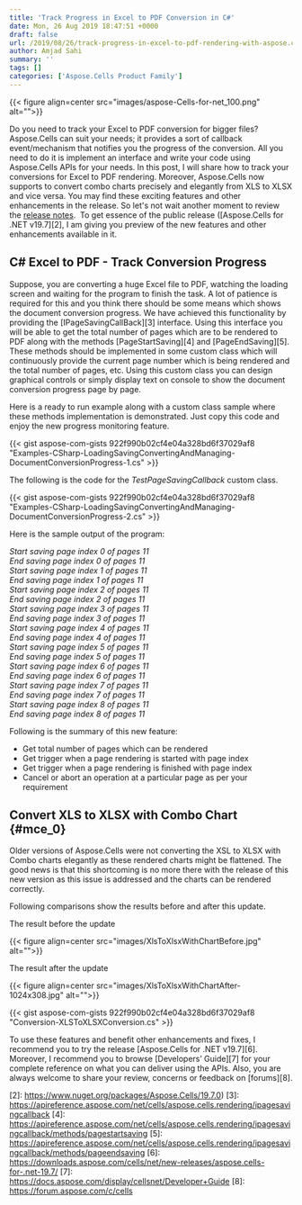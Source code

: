 ```yaml
---
title: 'Track Progress in Excel to PDF Conversion in C#'
date: Mon, 26 Aug 2019 18:47:51 +0000
draft: false
url: /2019/08/26/track-progress-in-excel-to-pdf-rendering-with-aspose.cells-for-.net-19.7/
author: Amjad Sahi
summary: ''
tags: []
categories: ['Aspose.Cells Product Family']
---
```




{{< figure align=center src="images/aspose-Cells-for-net_100.png" alt="">}}


Do you need to track your Excel to PDF conversion for bigger files? Aspose.Cells can suit your needs; it provides a sort of callback event/mechanism that notifies you the progress of the conversion. All you need to do it is implement an interface and write your code using Aspose.Cells APIs for your needs. In this post, I will share how to track your conversions for Excel to PDF rendering. Moreover, Aspose.Cells now supports to convert combo charts precisely and elegantly from XLS to XLSX and vice versa. You may find these exciting features and other enhancements in the release. So let's not wait another moment to review the [release notes][1].  To get essence of the public release ([Aspose.Cells for .NET v19.7][2], I am giving you preview of the new features and other enhancements available in it.

## C# Excel to PDF - Track Conversion Progress

Suppose, you are converting a huge Excel file to PDF, watching the loading screen and waiting for the program to finish the task. A lot of patience is required for this and you think there should be some means which shows the document conversion progress. We have achieved this functionality by providing the [IPageSavingCallBack][3] interface. Using this interface you will be able to get the total number of pages which are to be rendered to PDF along with the methods [PageStartSaving][4] and [PageEndSaving][5]. These methods should be implemented in some custom class which will continuously provide the current page number which is being rendered and the total number of pages, etc. Using this custom class you can design graphical controls or simply display text on console to show the document conversion progress page by page.

Here is a ready to run example along with a custom class sample where these methods implementation is demonstrated. Just copy this code and enjoy the new progress monitoring feature.

{{< gist aspose-com-gists 922f990b02cf4e04a328bd6f37029af8 "Examples-CSharp-LoadingSavingConvertingAndManaging-DocumentConversionProgress-1.cs" >}}

The following is the code for the _TestPageSavingCallback_ custom class.

{{< gist aspose-com-gists 922f990b02cf4e04a328bd6f37029af8 "Examples-CSharp-LoadingSavingConvertingAndManaging-DocumentConversionProgress-2.cs" >}}

Here is the sample output of the program:

_Start saving page index 0 of pages 11  
End saving page index 0 of pages 11  
Start saving page index 1 of pages 11  
End saving page index 1 of pages 11  
Start saving page index 2 of pages 11  
End saving page index 2 of pages 11  
Start saving page index 3 of pages 11  
End saving page index 3 of pages 11  
Start saving page index 4 of pages 11  
End saving page index 4 of pages 11  
Start saving page index 5 of pages 11  
End saving page index 5 of pages 11  
Start saving page index 6 of pages 11  
End saving page index 6 of pages 11  
Start saving page index 7 of pages 11  
End saving page index 7 of pages 11  
Start saving page index 8 of pages 11  
End saving page index 8 of pages 11_

Following is the summary of this new feature:

*   Get total number of pages which can be rendered
*   Get trigger when a page rendering is started with page index
*   Get trigger when a page rendering is finished with page index
*   Cancel or abort an operation at a particular page as per your requirement

## Convert XLS to XLSX with Combo Chart {#mce_0}

Older versions of Aspose.Cells were not converting the XSL to XLSX with Combo charts elegantly as these rendered charts might be flattened. The good news is that this shortcoming is no more there with the release of this new version as this issue is addressed and the charts can be rendered correctly.

Following comparisons show the results before and after this update.

The result before the update



{{< figure align=center src="images/XlsToXlsxWithChartBefore.jpg" alt="">}}


The result after the update



{{< figure align=center src="images/XlsToXlsxWithChartAfter-1024x308.jpg" alt="">}}


{{< gist aspose-com-gists 922f990b02cf4e04a328bd6f37029af8 "Conversion-XLSToXLSXConversion.cs" >}}  

To use these features and benefit other enhancements and fixes, I recommend you to try the release [Aspose.Cells for .NET v19.7][6]. Moreover, I recommend you to browse [Developers’ Guide][7] for your complete reference on what you can deliver using the APIs. Also, you are always welcome to share your review, concerns or feedback on [forums][8].




[1]: https://docs.aspose.com/display/cellsnet/Aspose.Cells+for+.NET+19.7+Release+Notes
[2]: https://www.nuget.org/packages/Aspose.Cells/19.7.0)
[3]: https://apireference.aspose.com/net/cells/aspose.cells.rendering/ipagesavingcallback
[4]: https://apireference.aspose.com/net/cells/aspose.cells.rendering/ipagesavingcallback/methods/pagestartsaving
[5]: https://apireference.aspose.com/net/cells/aspose.cells.rendering/ipagesavingcallback/methods/pageendsaving
[6]: https://downloads.aspose.com/cells/net/new-releases/aspose.cells-for-.net-19.7/
[7]: https://docs.aspose.com/display/cellsnet/Developer+Guide
[8]: https://forum.aspose.com/c/cells




